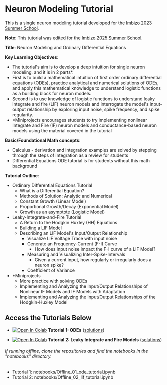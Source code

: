 # Neuron Modeling Tutorial
This is a single neuron modeling tutorial developed for the [Imbizo 2023 Summer School](imbizo.africa).

**Note**: This tutorial was edited for the [Imbizo 2025 Summer School](imbizo.africa).

**Title**: Neuron Modeling and Ordinary Differential Equations

**Key Learning Objectives**: 
- The tutorial's aim is to develop a deep intuition for single neuron modeling, and it is in 2 parts*. 
- First is to build a mathematical intuition of first order ordinary differential equations (ODEs), practice analytical and numerical solutions of ODEs, and apply this mathematical knowledge to understand logistic functions as a building block for neuron models. 
- Second is to use knowledge of logistic functions to understand leaky integrate and fire (LIF) neuron models and interrogate the model's input-output relationship by exploring input noise, spike frequency, and spike regularity.
- *Miniprojects encourages students to try implementing nonlinear Integrate and Fire (IF) neuron models and conductance-based neuron models using the material covered in the tutorial

**Basic/Foundational Math concepts**: 
- Calculus - derivation and integration
examples are solved by stepping through the steps of integration as a review for students
- Differential Equations 
ODE tutorial is for students without this math background

**Tutorial Outline**:
- Ordinary Differential Equations Tutorial
  - What is a Differential Equation?
  - Methods of Solution: Analytic and Numerical
  - Constant Growth (Linear Model)
  - Proportional Growth/Decay (Exponential Model)
  - Growth as an asymptote (Logistic Model) 
- Leaky-Integrate-and-Fire Tutorial
  - A Return to the Hodgkin Huxley (HH) Equations
  - Building a LIF Model
  - Describing an LIF Model's Input/Output Relationship
    - Visualize LIF Voltage Trace with input noise
    - Generate an Frequency-Current (F-I) Curve
      - How does input noise impact the F-I curve of a LIF Model?
    - Measuring and Visualizing Inter-Spike-Intervals
      - Given a current input, how regularly or irregularly does a neuron spike?
    - Coefficient of Variance
- *Miniprojects
  - More practice with solving ODEs
  - Implementing and Analyzing the Input/Output Relationships of Nonlinear IF Models and IF Models with Adaptation
  - Implementing and Analyzing the Input/Output Relationships of the Hodgkin-Huxley Model


## Access the Tutorials Below
- <a href="https://colab.research.google.com/github/ilennaj/neuron_model_tutorial/blob/master/notebooks/01_ode_tutorial.ipynb" target="_blank"><img alt="Open In Colab" src="https://colab.research.google.com/assets/colab-badge.svg"/></a> **Tutorial 1: ODEs** ([solutions](https://github.com/ilennaj/neuron_model_tutorial/blob/master/notebooks/Solutions_01_ode_tutorial.ipynb))

- <a href="https://colab.research.google.com/github/ilennaj/neuron_model_tutorial/blob/master/notebooks/02_lif_tutorial.ipynb" target="_blank"><img alt="Open In Colab" src="https://colab.research.google.com/assets/colab-badge.svg"/></a> **Tutorial 2: Leaky Integrate and Fire Models** ([solutions](https://github.com/ilennaj/neuron_model_tutorial/blob/master/notebooks/Solutions_02_lif_tutorial.ipynb))


###### If running offline, clone the repositories and find the notebooks in the "notebooks" directory. 

- Tutorial 1: notebooks/Offline_01_ode_tutorial.ipynb
- Tutorial 2: notebooks/Offline_02_lif_tutorial.ipynb
